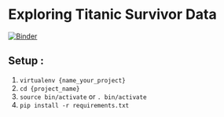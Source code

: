 #  Exploring Titanic Survivor Data
[![Binder](https://mybinder.org/badge_logo.svg)](https://mybinder.org/v2/gh/Domino007/Titanic-Survivor-Data-Analysis/main)

## Setup :

1. `virtualenv {name_your_project}`
2. `cd {project_name} `
3. `source bin/activate` or `. bin/activate`
4. `pip install -r requirements.txt`
